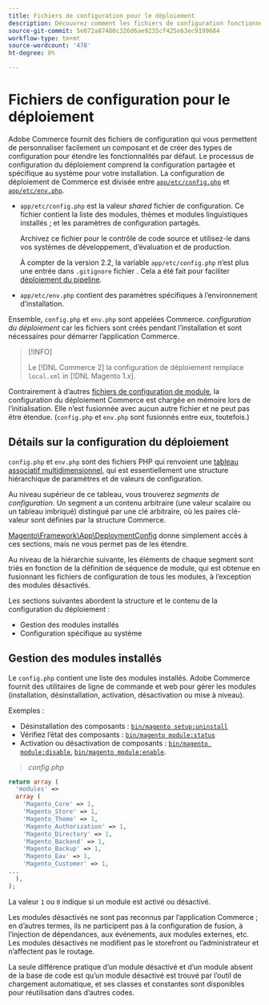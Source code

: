 ```yaml
---
title: Fichiers de configuration pour le déploiement
description: Découvrez comment les fichiers de configuration fonctionnent pour l’installation de l’application Commerce.
source-git-commit: 5e072a87480c326d6ae9235cf425e63ec9199684
workflow-type: tm+mt
source-wordcount: '478'
ht-degree: 0%

---
```



# Fichiers de configuration pour le déploiement

Adobe Commerce fournit des fichiers de configuration qui vous permettent de personnaliser facilement un composant et de créer des types de configuration pour étendre les fonctionnalités par défaut. Le processus de configuration du déploiement comprend la configuration partagée et spécifique au système pour votre installation. La configuration de déploiement de Commerce est divisée entre [`app/etc/config.php`](../reference/config-reference-configphp.md) et [`app/etc/env.php`](../reference/config-reference-envphp.md).

- `app/etc/config.php` est la valeur _shared_ fichier de configuration.
Ce fichier contient la liste des modules, thèmes et modules linguistiques installés ; et les paramètres de configuration partagés.

   Archivez ce fichier pour le contrôle de code source et utilisez-le dans vos systèmes de développement, d’évaluation et de production.

   À compter de la version 2.2, la variable `app/etc/config.php` n’est plus une entrée dans `.gitignore` fichier .
Cela a été fait pour faciliter [déploiement du pipeline](../deployment/technical-details.md).

- `app/etc/env.php` contient des paramètres spécifiques à l’environnement d’installation.

Ensemble, `config.php` et `env.php` sont appelées Commerce. _configuration du déploiement_ car les fichiers sont créés pendant l’installation et sont nécessaires pour démarrer l’application Commerce.

>[!INFO]
>
>Le [!DNL Commerce 2] la configuration de déploiement remplace `local.xml` in [!DNL Magento 1.x].

Contrairement à d’autres [fichiers de configuration de module](../reference/module-files.md), la configuration du déploiement Commerce est chargée en mémoire lors de l’initialisation. Elle n’est fusionnée avec aucun autre fichier et ne peut pas être étendue. (`config.php` et `env.php` sont fusionnés entre eux, toutefois.)

## Détails sur la configuration du déploiement

`config.php` et `env.php` sont des fichiers PHP qui renvoient une [tableau associatif multidimensionnel](https://www.w3schools.com:443/php/php_arrays.asp), qui est essentiellement une structure hiérarchique de paramètres et de valeurs de configuration.

Au niveau supérieur de ce tableau, vous trouverez _segments de configuration_. Un segment a un contenu arbitraire (une valeur scalaire ou un tableau imbriqué) distingué par une clé arbitraire, où les paires clé-valeur sont définies par la structure Commerce.

[Magento\Framework\App\DeploymentConfig](https://github.com/magento/magento2/blob/2.4/lib/internal/Magento/Framework/App/DeploymentConfig.php) donne simplement accès à ces sections, mais ne vous permet pas de les étendre.

Au niveau de la hiérarchie suivante, les éléments de chaque segment sont triés en fonction de la définition de séquence de module, qui est obtenue en fusionnant les fichiers de configuration de tous les modules, à l’exception des modules désactivés.

Les sections suivantes abordent la structure et le contenu de la configuration du déploiement :

- Gestion des modules installés
- Configuration spécifique au système

## Gestion des modules installés

Le `config.php` contient une liste des modules installés. Adobe Commerce fournit des utilitaires de ligne de commande et web pour gérer les modules (installation, désinstallation, activation, désactivation ou mise à niveau).

Exemples :

- Désinstallation des composants : [`bin/magento setup:uninstall`](../../installation/tutorials/uninstall-modules.md)
- Vérifiez l’état des composants : [`bin/magento module:status`](https://devdocs.magento.com/guides/v2.4/reference/cli/magento.html#modulestatus)
- Activation ou désactivation de composants : [`bin/magento module:disable`](../../installation/tutorials/manage-modules.md), [`bin/magento module:enable`](../../installation/tutorials/manage-modules.md).

> _config.php_

```php
return array (
  'modules' =>
  array (
    'Magento_Core' => 1,
    'Magento_Store' => 1,
    'Magento_Theme' => 1,
    'Magento_Authorization' => 1,
    'Magento_Directory' => 1,
    'Magento_Backend' => 1,
    'Magento_Backup' => 1,
    'Magento_Eav' => 1,
    'Magento_Customer' => 1,
...
  ),
);
```

La valeur `1` ou `0` indique si un module est activé ou désactivé.

Les modules désactivés ne sont pas reconnus par l’application Commerce ; en d’autres termes, ils ne participent pas à la configuration de fusion, à l’injection de dépendances, aux événements, aux modules externes, etc. Les modules désactivés ne modifient pas le storefront ou l’administrateur et n’affectent pas le routage.

La seule différence pratique d’un module désactivé et d’un module absent de la base de code est qu’un module désactivé est trouvé par l’outil de chargement automatique, et ses classes et constantes sont disponibles pour réutilisation dans d’autres codes.
